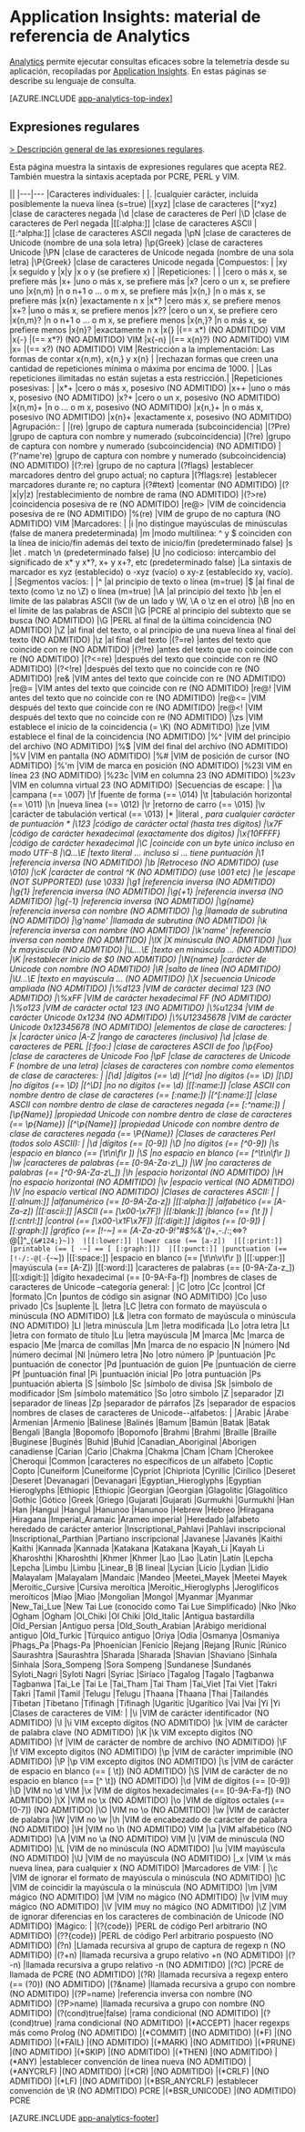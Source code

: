<properties 
	pageTitle="Material de referencia para Analytics en Application Insights" 
	description="Expresiones regulares de Analytics, la eficaz herramienta de búsqueda de Application Insights." 
	services="application-insights" 
    documentationCenter=""
	authors="alancameronwills" 
	manager="douge"/>

<tags 
	ms.service="application-insights" 
	ms.workload="tbd" 
	ms.tgt_pltfrm="ibiza" 
	ms.devlang="na" 
	ms.topic="article" 
	ms.date="03/21/2016" 
	ms.author="awills"/>

# Application Insights: material de referencia de Analytics

[Analytics](app-analytics.md) permite ejecutar consultas eficaces sobre la telemetría desde su aplicación, recopiladas por [Application Insights](app-insights-overview.md). En estas páginas se describe su lenguaje de consulta.


[AZURE.INCLUDE [app-analytics-top-index](../../includes/app-analytics-top-index.md)]

## Expresiones regulares


[> Descripción general de las expresiones regulares](https://github.com/google/re2/wiki/Syntax).

Esta página muestra la sintaxis de expresiones regulares que acepta RE2. 
También muestra la sintaxis aceptada por PCRE, PERL y VIM.

||
|---|---
|Caracteres individuales: |
|. |cualquier carácter, incluida posiblemente la nueva línea (s=true) 
|[xyz] |clase de caracteres 
|[^xyz] |clase de caracteres negada 
|\d |clase de caracteres de Perl 
|\D |clase de caracteres de Perl negada 
|[[:alpha:]] |clase de caracteres ASCII 
|[[:^alpha:]] |clase de caracteres ASCII negada 
|\pN |clase de caracteres de Unicode (nombre de una sola letra) 
|\p{Greek} |clase de caracteres Unicode 
|\PN |clase de caracteres de Unicode negada (nombre de una sola letra) 
|\P{Greek} |clase de caracteres Unicode negada 
|Compuestos: | 
|xy |x seguido y 
|x&#124;y |x o y (se prefiere x) 
| 
|Repeticiones: | 
| |cero o más x, se prefiere más 
|x+ |uno o más x, se prefiere más 
|x? |cero o un x, se prefiere uno 
|x{n,m} |n o n+1 o ... o m x, se prefiere más 
|x{n,} |n o más x, se prefiere más 
|x{n} |exactamente n x 
|x*? |cero más x, se prefiere menos 
|x+? |uno o más x, se prefiere menos 
|x?? |cero o un x, se prefiere cero 
|x{n,m}? |n o n+1 o ... o m x, se prefiere menos 
|x{n,}? |n o más x, se prefiere menos 
|x{n}? |exactamente n x 
|x{} |(== x*) (NO ADMITIDO) VIM 
|x{-} |(== x*?) (NO ADMITIDO) VIM 
|x{-n} |(== x{n}?) (NO ADMITIDO) VIM 
|x= |(== x?) (NO ADMITIDO) VIM 
|Restricción a la implementación: Las formas de contar x{n,m}, x{n,} y x{n} |
|rechazan formas que creen una cantidad de repeticiones mínima o máxima por encima de 1000. | 
|Las repeticiones ilimitadas no están sujetas a esta restricción.| 
|Repeticiones posesivas: | 
|x*+ |cero o más x, posesivo (NO ADMITIDO) 
|x++ |uno o más x, posesivo (NO ADMITIDO) 
|x?+ |cero o un x, posesivo (NO ADMITIDO) 
|x{n,m}+ |n o ... o m x, posesivo (NO ADMITIDO) 
|x{n,}+ |n o más x, posesivo (NO ADMITIDO) 
|x{n}+ |exactamente x, posesivo (NO ADMITIDO) 
|Agrupación:: | 
|(re) |grupo de captura numerada (subcoincidencia) 
|(?P<name>re) |grupo de captura con nombre y numerado (subcoincidencia) 
|(?<name>re) |grupo de captura con nombre y numerado (subcoincidencia) (NO ADMITIDO) 
|(?'name're) |grupo de captura con nombre y numerado (subcoincidencia) (NO ADMITIDO) 
|(?:re) |grupo de no captura 
|(?flags) |establecer marcadores dentro del grupo actual; no captura 
|(?flags:re) |establecer marcadores durante re; no captura 
|(?#text) |comentar (NO ADMITIDO) 
|(?&#124;x&#124;y&#124;z) |restablecimiento de nombre de rama (NO ADMITIDO) 
|(?>re) |coincidencia posesiva de re (NO ADMITIDO) 
|re@> |VIM de coincidencia posesiva de re (NO ADMITIDO) 
|%(re) |VIM de grupo de no captura (NO ADMITIDO) VIM 
|Marcadores: | 
|i |no distingue mayúsculas de minúsculas (false de manera predeterminada) 
|m |modo multilínea: ^ y $ coinciden con la línea de inicio/fin además del texto de inicio/fin (predeterminado false) 
|s |let . match \n (predeterminado false) 
|U |no codicioso: intercambio del significado de x* y x*?, x+ y x+?, etc (predeterminado false) 
|La sintaxis de marcador es xyz (establecido) o -xyz (vacío) o xy-z (establecido xy, vacío). |
|Segmentos vacíos: | 
|^ |al principio de texto o línea (m=true) 
|$ |al final de texto (como \z no \Z) o línea (m=true) 
|\A |al principio del texto
|\b |en el límite de las palabras ASCII (\w de un lado y \W, \A o \z en el otro) 
|\B |no en el límite de las palabras de ASCII 
|\G |PCRE al principio del subtexto que se busca (NO ADMITIDO) 
|\G |PERL al final de la última coincidencia (NO ADMITIDO) 
|\Z |al final del texto, o al principio de una nueva línea al final del texto (NO ADMITIDO) 
|\z |al final del texto 
|(?=re) |antes del texto que coincide con re (NO ADMITIDO) 
|(?!re) |antes del texto que no coincide con re (NO ADMITIDO) 
|(?<=re) |después del texto que coincide con re (NO ADMITIDO) 
|(?<!re) |después del texto que no coincide con re (NO ADMITIDO) 
|re& |VIM antes del texto que coincide con re (NO ADMITIDO)
|re@= |VIM antes del texto que coincide con re (NO ADMITIDO) 
|re@! |VIM antes del texto que no coincide con re (NO ADMITIDO) 
|re@<= |VIM después del texto que coincide con re (NO ADMITIDO) 
|re@<! |VIM después del texto que no coincide con re (NO ADMITIDO) 
|\zs |VIM establece el inicio de la coincidencia (= \K) (NO ADMITIDO) 
|\ze |VIM establece el final de la coincidencia (NO ADMITIDO) 
|\%^ |VIM del principio del archivo (NO ADMITIDO) 
|\%$ |VIM del final del archivo (NO ADMITIDO) 
|\%V |VIM en pantalla (NO ADMITIDO) 
|\%# |VIM de posición de cursor (NO ADMITIDO) 
|\%'m |VIM de marca en posición (NO ADMITIDO)
|\%23l VIM en línea 23 (NO ADMITIDO) 
|\%23c |VIM en columna 23 (NO ADMITIDO) 
|\%23v |VIM en columna virtual 23 (NO ADMITIDO) 
|Secuencias de escape: | 
|\a |campana (== \007) 
|\f |fuente de forma (== \014) 
|\t |tabulación horizontal (== \011) 
|\n |nueva línea (== \012) 
|\r |retorno de carro (== \015) 
|\v |carácter de tabulación vertical (== \013) 
|* |literal *, para cualquier carácter de puntuación * 
|\123 |código de carácter octal (hasta tres dígitos) 
|\x7F |código de carácter hexadecimal (exactamente dos dígitos) 
|\x{10FFFF} |código de carácter hexadecimal 
|\C |coincide con un byte único incluso en modo UTF-8 
|\Q...\E |texto literal ... incluso si ... tiene puntuación 
|\1 |referencia inversa (NO ADMITIDO) 
|\b |Retroceso (NO ADMITIDO) (use \010) 
|\cK |carácter de control ^K (NO ADMITIDO) (use \001 etc) 
|\e |escape (NOT SUPPORTED) (use \033) 
|\g1 |referencia inversa (NO ADMITIDO) 
|\g{1} |referencia inversa (NO ADMITIDO) 
|\g{+1} |referencia inversa (NO ADMITIDO) 
|\g{-1} |referencia inversa (NO ADMITIDO) 
|\g{name} |referencia inversa con nombre (NO ADMITIDO) 
|\g<name> |llamada de subrutina (NO ADMITIDO) 
|\g'name' |llamada de subrutina (NO ADMITIDO) 
|\k<name> |referencia inversa con nombre (NO ADMITIDO) 
|\k'name' |referencia inversa con nombre (NO ADMITIDO) 
|\lX |X minúscula (NO ADMITIDO) 
|\ux |x mayúscula (NO ADMITIDO) 
|\L...\E |texto en minúscula ... (NO ADMITIDO) 
|\K |restablecer inicio de $0 (NO ADMITIDO) 
|\N{name} |carácter de Unicode con nombre (NO ADMITIDO) 
|\R |salto de línea (NO ADMITIDO) 
|\U...\E |texto en mayúscula ... (NO ADMITIDO) 
|\X |secuencia Unicode ampliada (NO ADMITIDO) 
|\%d123 |VIM de carácter decimal 123 (NO ADMITIDO) 
|\%xFF |VIM de carácter hexadecimal FF (NO ADMITIDO) 
|\%o123 |VIM de carácter octal 123 (NO ADMITIDO) 
|\%u1234 |VIM de carácter Unicode 0x1234 (NO ADMITIDO) 
|\%U12345678 |VIM de carácter Unicode 0x12345678 (NO ADMITIDO) 
|elementos de clase de caracteres: | 
|x |carácter único 
|A-Z |rango de caracteres (inclusivo) 
|\d |clase de caracteres de PERL 
|[:foo:] |clase de caracteres ASCII de foo 
|\p{Foo} |clase de caracteres de Unicode Foo 
|\pF |clase de caracteres de Unicode F (nombre de una letra) 
|clases de caracteres con nombre como elementos de clase de caracteres: | 
|[\d] |dígitos (== \d) 
|[^\d] |no dígitos (== \D) 
|[\D] |no dígitos (== \D) 
|[^\D] |no no dígitos (== \d) 
|[[:name:]] |clase ASCII con nombre dentro de clase de caracteres (== [:name:]) 
|[^[:name:]] |clase ASCII con nombre dentro de clase de caracteres negada (== [:^name:]) 
|[\p{Name}] |propiedad Unicode con nombre dentro de clase de caracteres (== \p{Name}) 
|[^\p{Name}] |propiedad Unicode con nombre dentro de clase de caracteres negada (== \P{Name}) 
|Clases de caracteres Perl (todos solo ASCII): | 
|\d |dígitos (== [0-9]) 
|\D |no dígitos (== [^0-9]) 
|\s |espacio en blanco (== [\t\n\f\r ]) 
|\S |no espacio en blanco (== [^\t\n\f\r ]) 
|\w |caracteres de palabras (== [0-9A-Za-z\_]) 
|\W |no caracteres de palabras (== [^0-9A-Za-z\_]) 
|\h |espacio horizontal (NO ADMITIDO) 
|\H |no espacio horizontal (NO ADMITIDO) 
|\v |espacio vertical (NO ADMITIDO) 
|\V |no espacio vertical (NO ADMITIDO) 
|Clases de caracteres ASCII: | 
|[[:alnum:]] |alfanumérico (== [0-9A-Za-z]) 
|[[:alpha:]] |alfabético (== [A-Za-z]) 
|[[:ascii:]] |ASCII (== [\x00-\x7F]) 
|[[:blank:]] |blanco (== [\t ]) 
|[[:cntrl:]] |control (== [\x00-\x1F\x7F]) 
|[[:digit:]] |dígitos (== [0-9]) 
|[[:graph:]] |gráfico (== [!-~] == [A-Za-z0-9!"#$%&'()*+,-./:;<=>?@[\]^\_`{&#124;}~]) 
|[[:lower:]] |lower case (== [a-z]) 
|[[:print:]] |printable (== [ -~] == [ [:graph:]]) 
|[[:punct:]] |punctuation (== [!-/:-@[-`{-~]) 
|[[:space:]] |espacio en blanco (== [\t\n\v\f\r ]) 
|[[:upper:]] |mayúscula (== [A-Z])
|[[:word:]] |caracteres de palabras (== [0-9A-Za-z\_]) 
|[[:xdigit:]] |dígito hexadecimal (== [0-9A-Fa-f]) 
|nombres de clases de caracteres de Unicode –categoría general: | 
|C |otro 
|Cc |control 
|Cf |formato 
|Cn |puntos de código sin asignar (NO ADMITIDO) 
|Co |uso privado 
|Cs |suplente 
|L |letra 
|LC |letra con formato de mayúscula o minúscula (NO ADMITIDO) 
|L& |letra con formato de mayúscula o minúscula (NO ADMITIDO) 
|Ll |letra minúscula 
|Lm |letra modificada 
|Lo |otra letra 
|Lt |letra con formato de título 
|Lu |letra mayúscula 
|M |marca 
|Mc |marca de espacio 
|Me |marca de comillas 
|Mn |marca de no espacio 
|N |número 
|Nd |número decimal 
|Nl |número letra 
|No |otro número 
|P |puntuación 
|Pc |puntuación de conector 
|Pd |puntuación de guion 
|Pe |puntuación de cierre 
|Pf |puntuación final 
|Pi |puntuación inicial 
|Po |otra puntuación 
|Ps |puntuación abierta 
|S |símbolo 
|Sc |símbolo de divisa 
|Sk |símbolo de modificador 
|Sm |símbolo matemático 
|So |otro símbolo 
|Z |separador 
|Zl |separador de líneas 
|Zp |separador de párrafos 
|Zs |separador de espacios 
|nombres de clases de caracteres de Unicode--alfabetos: | 
|Arabic |Árabe 
|Armenian |Armenio 
|Balinese |Balinés 
|Bamum |Bamún 
|Batak |Batak 
|Bengali |Bangla 
|Bopomofo |Bopomofo 
|Brahmi |Brahmi 
|Braille |Braille 
|Buginese |Buginés 
|Buhid |Buhid 
|Canadian_Aboriginal |Aborigen canadiense 
|Carian |Cario 
|Chakma |Chakma 
|Cham |Cham 
|Cherokee |Cheroqui 
|Common |caracteres no específicos de un alfabeto 
|Coptic |Copto
|Cuneiform |Cuneiforme 
|Cypriot |Chipriota 
|Cyrillic |Cirílico 
|Deseret |Deseret 
|Devanagari |Devanagari 
|Egyptian_Hieroglyphs |Egyptian Hieroglyphs 
|Ethiopic |Ethiopic 
|Georgian |Georgian 
|Glagolitic |Glagolítico 
|Gothic |Gótico 
|Greek |Griego 
|Gujarati |Gujarati
|Gurmukhi |Gurmukhi 
|Han |Han 
|Hangul |Hangul 
|Hanunoo |Hanunoo 
|Hebrew |Hebreo 
|Hiragana |Hiragana 
|Imperial_Aramaic |Arameo imperial 
|Heredado |alfabeto heredado de carácter anterior 
|Inscriptional_Pahlavi |Pahlavi inscripcional 
|Inscriptional_Parthian |Partiano inscripcional 
|Javanese |Javanés 
|Kaithi |Kaithi 
|Kannada |Kannada 
|Katakana |Katakana 
|Kayah_Li |Kayah Li 
|Kharoshthi |Kharoshthi 
|Khmer |Khmer 
|Lao |Lao 
|Latin |Latín 
|Lepcha |Lepcha 
|Limbu |Limbu 
|Linear_B |B lineal 
|Lycian |Licio 
|Lydian |Lidio 
|Malayalam |Malayalam 
|Mandaic |Mandeo 
|Meetei_Mayek |Meetei Mayek 
|Meroitic_Cursive |Cursiva meroítica 
|Meroitic_Hieroglyphs |Jeroglíficos meroíticos 
|Miao |Miao 
|Mongolian |Mongol 
|Myanmar |Myanmar 
|New_Tai_Lue |New Tai Lue (conocido como Tai Lue Simplificado)
|Nko |Nko 
|Ogham |Ogham 
|Ol\_Chiki |Ol Chiki 
|Old\_Italic |Antigua bastardilla
|Old\_Persian |Antiguo persa 
|Old\_South\_Arabian |Arábigo meridional antiguo 
|Old\_Turkic |Túrquico antiguo 
|Oriya |Odia 
|Osmanya |Osmaniya
|Phags\_Pa |Phags-Pa 
|Phoenician |Fenicio 
|Rejang |Rejang 
|Runic |Rúnico 
|Saurashtra |Saurashtra 
|Sharada |Sharada 
|Shavian |Shaviano 
|Sinhala |Sinhala 
|Sora\_Sompeng |Sora Sompeng 
|Sundanese |Sundanés 
|Syloti\_Nagri |Syloti Nagri 
|Syriac |Siríaco 
|Tagalog |Tagalo 
|Tagbanwa |Tagbanwa 
|Tai\_Le |Tai Le 
|Tai\_Tham |Tai Tham 
|Tai\_Viet |Tai Viet 
|Takri |Takri 
|Tamil |Tamil 
|Telugu |Telugu 
|Thaana |Thaana 
|Thai |Tailandés 
|Tibetan |Tibetano 
|Tifinagh |Tifinagh 
|Ugaritic |Ugarítico
|Vai |Vai
|Yi |Yi 
|Clases de caracteres de VIM: | 
|\i |VIM de carácter identificador (NO ADMITIDO) 
|\I |\i VIM excepto dígitos (NO ADMITIDO) 
|\k |VIM de carácter de palabra clave (NO ADMITIDO) 
|\K |\k VIM excepto dígitos (NO ADMITIDO) 
|\f |VIM de carácter de nombre de archivo (NO ADMITIDO) 
|\F |\f VIM excepto dígitos (NO ADMITIDO) 
|\p |VIM de carácter imprimible (NO ADMITIDO) 
|\P |\p VIM excepto dígitos (NO ADMITIDO) 
|\s |VIM de carácter de espacio en blanco (== [ \t]) (NO ADMITIDO) 
|\S |VIM de carácter de no espacio en blanco (== [^ \t]) (NO ADMITIDO)
|\d |VIM de dígitos (== [0-9]) 
|\D |VIM no \d VIM 
|\x |VIM de dígitos hexadecimales (== [0-9A-Fa-f]) (NO ADMITIDO) 
|\X |VIM no \x (NO ADMITIDO) 
|\o |VIM de dígitos octales (== [0-7]) (NO ADMITIDO) 
|\O |VIM no \o (NO ADMITIDO) 
|\w |VIM de carácter de palabra
|\W |VIM no \w 
|\h |VIM de encabezado de carácter de palabra (NO ADMITIDO) 
|\H |VIM no \h (NO ADMITIDO) VIM 
|\a |VIM alfabético (NO ADMITIDO) 
|\A |VIM no \a (NO ADMITIDO) VIM 
|\l |VIM de minúscula (NO ADMITIDO) 
|\L |VIM de no minúscula (NO ADMITIDO) 
|\u |VIM mayúscula (NO ADMITIDO) 
|\U |VIM de no mayúscula (NO ADMITIDO) 
|\_x |VIM \x más nueva línea, para cualquier x (NO ADMITIDO) 
|Marcadores de VIM: | 
|\c |VIM de ignorar el formato de mayúscula o minúscula (NO ADMITIDO)
|\C |VIM de coincidir la mayúscula o la minúscula (NO ADMITIDO) 
|\m |VIM mágico (NO ADMITIDO) 
|\M |VIM no mágico (NO ADMITIDO) 
|\v |VIM muy mágico (NO ADMITIDO) 
|\V |VIM muy no mágico (NO ADMITIDO) 
|\Z |VIM de ignorar diferencias en los caracteres de combinación de Unicode (NO ADMITIDO) 
|Mágico: | 
|(?{code}) |PERL de código Perl arbitrario (NO ADMITIDO) 
|(??{code}) |PERL de código Perl arbitrario pospuesto (NO ADMITIDO) 
|(?n) |Llamada recursiva al grupo de captura de regexp n (NO ADMITIDO) 
|(?+n) |llamada recursiva a grupo relativo +n (NO ADMITIDO) 
|(?-n) |llamada recursiva a grupo relativo -n (NO ADMITIDO) 
|(?C) |PCRE de llamada de PCRE (NO ADMITIDO) 
|(?R) |llamada recursiva a regexp entero (== (?0)) (NO ADMITIDO) 
|(?&name) |llamada recursiva a grupo con nombre (NO ADMITIDO) 
|(?P=name) |referencia inversa con nombre (NO ADMITIDO) 
|(?P>name) |llamada recursiva a grupo con nombre (NO ADMITIDO) 
|(?(cond)true&#124;false) |rama condicional (NO ADMITIDO) 
|(?(cond)true) |rama condicional (NO ADMITIDO) 
|(*ACCEPT) |hacer regexps más como Prolog (NO ADMITIDO) 
|(*COMMIT) |(NO ADMITIDO) 
|(*F) |(NO ADMITIDO) 
|(*FAIL) |(NO ADMITIDO) 
|(*MARK) |(NO ADMITIDO) 
|(*PRUNE) |(NO ADMITIDO) 
|(*SKIP) |(NO ADMITIDO) 
|(*THEN) |(NO ADMITIDO) 
|(*ANY) |establecer convención de línea nueva (NO ADMITIDO) 
|(*ANYCRLF) |(NO ADMITIDO) 
|(*CR) |(NO ADMITIDO) 
|(*CRLF) |(NO ADMITIDO) 
|(*LF) |(NO ADMITIDO) 
|(*BSR\_ANYCRLF) |establecer convención de \R (NO ADMITIDO) PCRE 
|(*BSR\_UNICODE) |(NO ADMITIDO) PCRE 




[AZURE.INCLUDE [app-analytics-footer](../../includes/app-analytics-footer.md)]

<!---HONumber=AcomDC_0330_2016-->